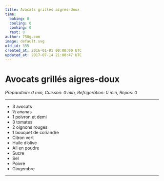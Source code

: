 ```yaml
---
title: Avocats grillés aigres-doux
time:
  baking: 0
  cooling: 0
  cooking: 0
  rest: 0
author: 750g.com
image: default.svg
old_id: 355
created_at: 2016-01-01 00:00:00 UTC
updated_at: 2017-07-14 21:08:47 UTC
---
```


# Avocats grillés aigres-doux

_Préparation: 0 min, Cuisson: 0 min, Refrigération: 0 min, Repos: 0_

---

- 3 avocats
- ½ ananas
- 1 poivron et demi
- 3 tomates
- 2 oignons rouges
- 1 bouquet de coriandre
- Citron vert
- Huile d’olive
- Ail en poudre
- Sucre
- Sel
- Poivre
- Gingembre

---
